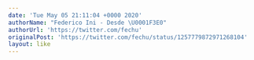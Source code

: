 ```yaml
---
date: 'Tue May 05 21:11:04 +0000 2020'
authorName: "Federico Ini - Desde \U0001F3E0"
authorUrl: 'https://twitter.com/fechu'
originalPost: 'https://twitter.com/fechu/status/1257779872971268104'
layout: like
---
```

